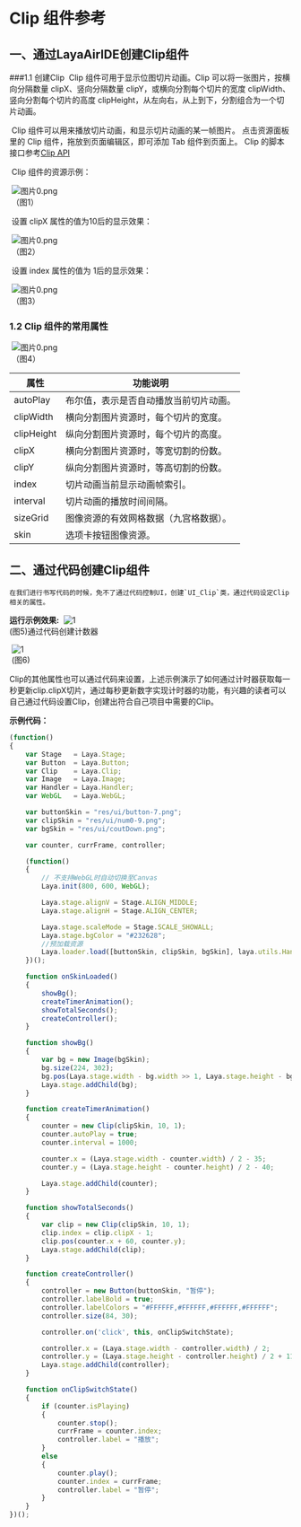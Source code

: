 # Clip 组件参考



##  一、通过LayaAirIDE创建Clip组件

###1.1 创建Clip
​        Clip 组件可用于显示位图切片动画。Clip 可以将一张图片，按横向分隔数量 clipX、竖向分隔数量 clipY，或横向分割每个切片的宽度 clipWidth、竖向分割每个切片的高度 clipHeight，从左向右，从上到下，分割组合为一个切片动画。

​        Clip 组件可以用来播放切片动画，和显示切片动画的某一帧图片。
​        点击资源面板里的 Clip 组件，拖放到页面编辑区，即可添加 Tab 组件到页面上。
Clip 的脚本接口参考[Clip API](http://layaair.ldc.layabox.com/api/index.html?category=Core&class=laya.ui.Clip)

​        Clip 组件的资源示例：

​        ![图片0.png](img/1.png)<br/>
​    （图1）

 

​        设置 clipX 属性的值为10后的显示效果：

​        ![图片0.png](img/2.png)<br/>
​    （图2）

​        设置 index 属性的值为 1后的显示效果：

​        ![图片0.png](img/3.png)<br/>
​    （图3）

###  1.2 Clip 组件的常用属性

​        ![图片0.png](img/4.png)<br/>
​    （图4）

 

| **属性**     | **功能说明**            |
| ---------- | ------------------- |
| autoPlay   | 布尔值，表示是否自动播放当前切片动画。 |
| clipWidth  | 横向分割图片资源时，每个切片的宽度。  |
| clipHeight | 纵向分割图片资源时，每个切片的高度。  |
| clipX      | 横向分割图片资源时，等宽切割的份数。  |
| clipY      | 纵向分割图片资源时，等高切割的份数。  |
| index      | 切片动画当前显示动画帧索引。      |
| interval   | 切片动画的播放时间间隔。        |
| sizeGrid   | 图像资源的有效网格数据（九宫格数据）。 |
| skin       | 选项卡按钮图像资源。          |



##  二、通过代码创建Clip组件

 	在我们进行书写代码的时候，免不了通过代码控制UI，创建`UI_Clip`类，通过代码设定Clip相关的属性。

**运行示例效果:**
​	![1](gif/1.gif)<br/>
​	(图5)通过代码创建计数器

​	![1](img/5.png)<br/>
​	(图6)

​	Clip的其他属性也可以通过代码来设置，上述示例演示了如何通过计时器获取每一秒更新clip.clipX切片，通过每秒更新数字实现计时器的功能，有兴趣的读者可以自己通过代码设置Clip，创建出符合自己项目中需要的Clip。

**示例代码：**

```typescript
(function()
{
	var Stage   = Laya.Stage;
	var Button  = Laya.Button;
	var Clip    = Laya.Clip;
	var Image   = Laya.Image;
	var Handler = Laya.Handler;
	var WebGL   = Laya.WebGL;

	var buttonSkin = "res/ui/button-7.png";
	var clipSkin = "res/ui/num0-9.png";
	var bgSkin = "res/ui/coutDown.png";

	var counter, currFrame, controller;

	(function()
	{
		// 不支持WebGL时自动切换至Canvas
		Laya.init(800, 600, WebGL);

		Laya.stage.alignV = Stage.ALIGN_MIDDLE;
		Laya.stage.alignH = Stage.ALIGN_CENTER;

		Laya.stage.scaleMode = Stage.SCALE_SHOWALL;
		Laya.stage.bgColor = "#232628";
		//预加载资源
		Laya.loader.load([buttonSkin, clipSkin, bgSkin], laya.utils.Handler.create(this, onSkinLoaded));
	})();

	function onSkinLoaded()
	{
		showBg();
		createTimerAnimation();
		showTotalSeconds();
		createController();
	}

	function showBg()
	{
		var bg = new Image(bgSkin);
		bg.size(224, 302);
		bg.pos(Laya.stage.width - bg.width >> 1, Laya.stage.height - bg.height >> 1);
		Laya.stage.addChild(bg);
	}

	function createTimerAnimation()
	{
		counter = new Clip(clipSkin, 10, 1);
		counter.autoPlay = true;
		counter.interval = 1000;

		counter.x = (Laya.stage.width - counter.width) / 2 - 35;
		counter.y = (Laya.stage.height - counter.height) / 2 - 40;

		Laya.stage.addChild(counter);
	}

	function showTotalSeconds()
	{
		var clip = new Clip(clipSkin, 10, 1);
		clip.index = clip.clipX - 1;
		clip.pos(counter.x + 60, counter.y);
		Laya.stage.addChild(clip);
	}

	function createController()
	{
		controller = new Button(buttonSkin, "暂停");
		controller.labelBold = true;
		controller.labelColors = "#FFFFFF,#FFFFFF,#FFFFFF,#FFFFFF";
		controller.size(84, 30);

		controller.on('click', this, onClipSwitchState);

		controller.x = (Laya.stage.width - controller.width) / 2;
		controller.y = (Laya.stage.height - controller.height) / 2 + 110;
		Laya.stage.addChild(controller);
	}

	function onClipSwitchState()
	{
		if (counter.isPlaying)
		{
			counter.stop();
			currFrame = counter.index;
			controller.label = "播放";
		}
		else
		{
			counter.play();
			counter.index = currFrame;
			controller.label = "暂停";
		}
	}
})();
```



 